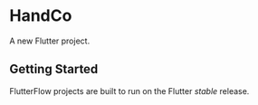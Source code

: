 # HandCo

A new Flutter project.

## Getting Started

FlutterFlow projects are built to run on the Flutter _stable_ release.

